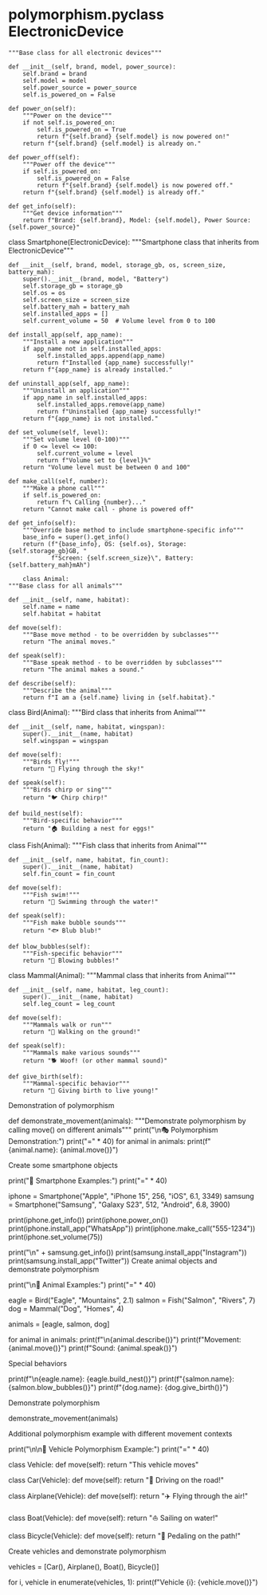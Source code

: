 # polymorphism.pyclass ElectronicDevice

    """Base class for all electronic devices"""
    
    def __init__(self, brand, model, power_source):
        self.brand = brand
        self.model = model
        self.power_source = power_source
        self.is_powered_on = False
    
    def power_on(self):
        """Power on the device"""
        if not self.is_powered_on:
            self.is_powered_on = True
            return f"{self.brand} {self.model} is now powered on!"
        return f"{self.brand} {self.model} is already on."
    
    def power_off(self):
        """Power off the device"""
        if self.is_powered_on:
            self.is_powered_on = False
            return f"{self.brand} {self.model} is now powered off."
        return f"{self.brand} {self.model} is already off."
    
    def get_info(self):
        """Get device information"""
        return f"Brand: {self.brand}, Model: {self.model}, Power Source: {self.power_source}"

class Smartphone(ElectronicDevice):
    """Smartphone class that inherits from ElectronicDevice"""

    def __init__(self, brand, model, storage_gb, os, screen_size, battery_mah):
        super().__init__(brand, model, "Battery")
        self.storage_gb = storage_gb
        self.os = os
        self.screen_size = screen_size
        self.battery_mah = battery_mah
        self.installed_apps = []
        self.current_volume = 50  # Volume level from 0 to 100
    
    def install_app(self, app_name):
        """Install a new application"""
        if app_name not in self.installed_apps:
            self.installed_apps.append(app_name)
            return f"Installed {app_name} successfully!"
        return f"{app_name} is already installed."
    
    def uninstall_app(self, app_name):
        """Uninstall an application"""
        if app_name in self.installed_apps:
            self.installed_apps.remove(app_name)
            return f"Uninstalled {app_name} successfully!"
        return f"{app_name} is not installed."
    
    def set_volume(self, level):
        """Set volume level (0-100)"""
        if 0 <= level <= 100:
            self.current_volume = level
            return f"Volume set to {level}%"
        return "Volume level must be between 0 and 100"
    
    def make_call(self, number):
        """Make a phone call"""
        if self.is_powered_on:
            return f"📞 Calling {number}..."
        return "Cannot make call - phone is powered off"
    
    def get_info(self):
        """Override base method to include smartphone-specific info"""
        base_info = super().get_info()
        return (f"{base_info}, OS: {self.os}, Storage: {self.storage_gb}GB, "
                f"Screen: {self.screen_size}\", Battery: {self.battery_mah}mAh")

        class Animal:
    """Base class for all animals"""
    
    def __init__(self, name, habitat):
        self.name = name
        self.habitat = habitat
    
    def move(self):
        """Base move method - to be overridden by subclasses"""
        return "The animal moves."
    
    def speak(self):
        """Base speak method - to be overridden by subclasses"""
        return "The animal makes a sound."
    
    def describe(self):
        """Describe the animal"""
        return f"I am a {self.name} living in {self.habitat}."

class Bird(Animal):
    """Bird class that inherits from Animal"""

    def __init__(self, name, habitat, wingspan):
        super().__init__(name, habitat)
        self.wingspan = wingspan
    
    def move(self):
        """Birds fly!"""
        return "🦅 Flying through the sky!"
    
    def speak(self):
        """Birds chirp or sing"""
        return "🐦 Chirp chirp!"
    
    def build_nest(self):
        """Bird-specific behavior"""
        return "🏠 Building a nest for eggs!"

class Fish(Animal):
    """Fish class that inherits from Animal"""

    def __init__(self, name, habitat, fin_count):
        super().__init__(name, habitat)
        self.fin_count = fin_count
    
    def move(self):
        """Fish swim!"""
        return "🐠 Swimming through the water!"
    
    def speak(self):
        """Fish make bubble sounds"""
        return "🐟 Blub blub!"
    
    def blow_bubbles(self):
        """Fish-specific behavior"""
        return "💨 Blowing bubbles!"

class Mammal(Animal):
    """Mammal class that inherits from Animal"""

    def __init__(self, name, habitat, leg_count):
        super().__init__(name, habitat)
        self.leg_count = leg_count
    
    def move(self):
        """Mammals walk or run"""
        return "🐾 Walking on the ground!"
    
    def speak(self):
        """Mammals make various sounds"""
        return "🐕 Woof! (or other mammal sound)"
    
    def give_birth(self):
        """Mammal-specific behavior"""
        return "👶 Giving birth to live young!"

 Demonstration of polymorphism

def demonstrate_movement(animals):
    """Demonstrate polymorphism by calling move() on different animals"""
    print("\n🎭 Polymorphism Demonstration:")
    print("=" * 40)
    for animal in animals:
        print(f"{animal.name}: {animal.move()}")

 Create some smartphone objects

print("📱 Smartphone Examples:")
print("=" * 40)

iphone = Smartphone("Apple", "iPhone 15", 256, "iOS", 6.1, 3349)
samsung = Smartphone("Samsung", "Galaxy S23", 512, "Android", 6.8, 3900)

print(iphone.get_info())
print(iphone.power_on())
print(iphone.install_app("WhatsApp"))
print(iphone.make_call("555-1234"))
print(iphone.set_volume(75))

print("\n" + samsung.get_info())
print(samsung.install_app("Instagram"))
print(samsung.install_app("Twitter"))
 Create animal objects and demonstrate polymorphism

print("\n🐾 Animal Examples:")
print("=" * 40)

eagle = Bird("Eagle", "Mountains", 2.1)
salmon = Fish("Salmon", "Rivers", 7)
dog = Mammal("Dog", "Homes", 4)

animals = [eagle, salmon, dog]

for animal in animals:
    print(f"\n{animal.describe()}")
    print(f"Movement: {animal.move()}")
    print(f"Sound: {animal.speak()}")

 Special behaviors

print(f"\n{eagle.name}: {eagle.build_nest()}")
print(f"{salmon.name}: {salmon.blow_bubbles()}")
print(f"{dog.name}: {dog.give_birth()}")

 Demonstrate polymorphism

demonstrate_movement(animals)

 Additional polymorphism example with different movement contexts

print("\n\n🚗 Vehicle Polymorphism Example:")
print("=" * 40)

class Vehicle:
    def move(self):
        return "This vehicle moves"

class Car(Vehicle):
    def move(self):
        return "🚗 Driving on the road!"

class Airplane(Vehicle):
    def move(self):
        return "✈️ Flying through the air!"

class Boat(Vehicle):
    def move(self):
        return "⛵ Sailing on water!"

class Bicycle(Vehicle):
    def move(self):
        return "🚴 Pedaling on the path!"

 Create vehicles and demonstrate polymorphism

vehicles = [Car(), Airplane(), Boat(), Bicycle()]

for i, vehicle in enumerate(vehicles, 1):
    print(f"Vehicle {i}: {vehicle.move()}")

